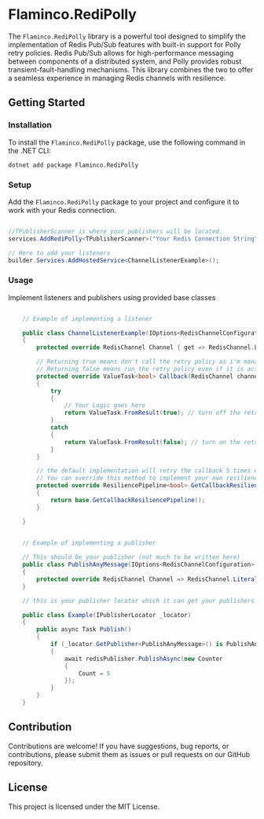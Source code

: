 # Flaminco.RediPolly

The `Flaminco.RediPolly` library is a powerful tool designed to simplify the implementation of Redis Pub/Sub features with built-in support for Polly retry policies. Redis Pub/Sub allows for high-performance messaging between components of a distributed system, and Polly provides robust transient-fault-handling mechanisms. This library combines the two to offer a seamless experience in managing Redis channels with resilience.

## Getting Started

### Installation

To install the `Flaminco.RediPolly` package, use the following command in the .NET CLI:

```shell
dotnet add package Flaminco.RediPolly
```

### Setup

Add the `Flaminco.RediPolly` package to your project and configure it to work with your Redis connection.

```csharp

//TPublisherScanner is where your publishers will be located.
services.AddRediPolly<TPublisherScanner>("Your Redis Connection String");

// Here to add your listeners
builder.Services.AddHostedService<ChannelListenerExample>();

```

### Usage

Implement listeners and publishers using provided base classes

```csharp

    // Example of implementing a listener

    public class ChannelListenerExample(IOptions<RedisChannelConfiguration> options) : ChannelListener(options)
    {
        protected override RedisChannel Channel { get => RedisChannel.Literal("Your Redis Channel Name"); }

        // Returning true means don't call the retry policy as i'm managing the call even if it is actually failed. 
        // Returning false means run the retry policy even if it is actually worked.
        protected override ValueTask<bool> Callback(RedisChannel channel, RedisValue value, CancellationToken cancellationToken)
        {
            try
            {
                // Your Logic goes here
                return ValueTask.FromResult(true); // turn off the retry
            }
            catch
            {
                return ValueTask.FromResult(false); // turn on the retry policy
            }
        }

        // the default implementation will retry the callback 5 times exponentially each 3 seconds, and has no fallback behavior.
        // You can override this method to implement your own resilience logic.
        protected override ResiliencePipeline<bool> GetCallbackResiliencePipeline()
        {
            return base.GetCallbackResiliencePipeline();
        }

    }
```

```csharp
    
    // Example of implementing a publisher

    // This should be your publisher (not much to be written here)
    public class PublishAnyMessage(IOptions<RedisChannelConfiguration> options) : ChannelPublisher(options)
    {
        protected override RedisChannel Channel => RedisChannel.Literal("Your Redis Channel Name");
    }

    // this is your publisher locator which it can get your publishers from DI by the publisher type.

    public class Example(IPublisherLocator _locator)
    {
        public async Task Publish()
        {
            if (_locator.GetPublisher<PublishAnyMessage>() is PublishAnyMessage redisPublisher)
            {
                await redisPublisher.PublishAsync(new Counter
                {
                    Count = 5
                });
            }
        }
    }   
```


## Contribution
Contributions are welcome! If you have suggestions, bug reports, or contributions, please submit them as issues or pull requests on our GitHub repository.

## License
This project is licensed under the MIT License.